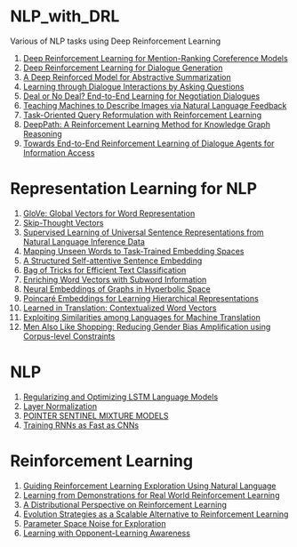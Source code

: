 # NLP_with_DRL
Various of NLP tasks using Deep Reinforcement Learning

1. <a href="https://arxiv.org/abs/1609.08667">Deep Reinforcement Learning for Mention-Ranking Coreference Models</a>
2. <a href="https://arxiv.org/abs/1606.01541">Deep Reinforcement Learning for Dialogue Generation</a>
3. <a href="https://arxiv.org/abs/1705.04304">A Deep Reinforced Model for Abstractive Summarization</a>
4. <a href="https://arxiv.org/abs/1612.04936">Learning through Dialogue Interactions by Asking Questions</a>
5. <a href="https://arxiv.org/abs/1706.05125">Deal or No Deal? End-to-End Learning for Negotiation Dialogues</a>
6. <a href="https://arxiv.org/abs/1706.00130">Teaching Machines to Describe Images via Natural Language Feedback</a>
7. <a href="https://arxiv.org/abs/1704.04572">Task-Oriented Query Reformulation with Reinforcement Learning</a>
8. <a href="https://arxiv.org/abs/1707.06690">DeepPath: A Reinforcement Learning Method for Knowledge Graph Reasoning</a>
9. <a href="https://arxiv.org/abs/1609.00777">Towards End-to-End Reinforcement Learning of Dialogue Agents for Information Access</a>


# Representation Learning for NLP

1. <a href="https://nlp.stanford.edu/pubs/glove.pdf">GloVe: Global Vectors for Word Representation</a>
2. <a href="https://arxiv.org/pdf/1506.06726.pdf">Skip-Thought Vectors</a>
3. <a href="https://arxiv.org/abs/1705.02364">Supervised Learning of Universal Sentence Representations from Natural Language Inference Data</a>
4. <a href="https://aclweb.org/anthology/W/W16/W16-1612.pdf">Mapping Unseen Words to Task-Trained Embedding Spaces</a>
5. <a href="https://arxiv.org/abs/1703.03130">A Structured Self-attentive Sentence Embedding</a>
6. <a href="https://arxiv.org/abs/1607.01759">Bag of Tricks for Efficient Text Classification</a>
7. <a href="https://arxiv.org/abs/1607.04606">Enriching Word Vectors with Subword Information</a>
8. <a href="https://arxiv.org/abs/1705.10359">Neural Embeddings of Graphs in Hyperbolic Space</a>
9. <a href="https://arxiv.org/abs/1705.08039">Poincaré Embeddings for Learning Hierarchical Representations</a>
10. <a href="https://einstein.ai/static/images/layouts/research/cove/McCann2017LearnedIT.pdf">Learned in Translation: Contextualized Word Vectors</a>
11. <a href="https://arxiv.org/abs/1309.4168">Exploiting Similarities among Languages for Machine Translation</a>
12. <a href="https://arxiv.org/abs/1707.09457">Men Also Like Shopping: Reducing Gender Bias Amplification using Corpus-level Constraints</a>

# NLP

1. <a href="https://arxiv.org/abs/1708.02182">Regularizing and Optimizing LSTM Language Models</a>
2. <a href="https://arxiv.org/abs/1607.06450">Layer Normalization</a>
3. <a href="https://openreview.net/pdf?id=Byj72udxe">POINTER SENTINEL MIXTURE MODELS</a>
4. <a href="https://arxiv.org/abs/1709.02755">Training RNNs as Fast as CNNs</a>


# Reinforcement Learning 

1. <a href="https://arxiv.org/abs/1707.08616">Guiding Reinforcement Learning Exploration Using Natural Language</a>
2. <a href="https://arxiv.org/abs/1704.03732">Learning from Demonstrations for Real World Reinforcement Learning</a>
3. <a href="https://arxiv.org/abs/1707.06887">A Distributional Perspective on Reinforcement Learning</a>
4. <a href="https://arxiv.org/abs/1703.03864">Evolution Strategies as a Scalable Alternative to Reinforcement Learning</a>
5. <a href="https://arxiv.org/abs/1706.01905">Parameter Space Noise for Exploration</a>
6. <a href="https://arxiv.org/abs/1709.04326">Learning with Opponent-Learning Awareness</a>
